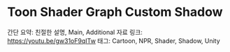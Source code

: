 # Toon Shader Graph Custom Shadow

간단 요약: 친절한 설명, Main, Additional
자료 링크: https://youtu.be/gw31oF9qITw
태그: Cartoon, NPR, Shader, Shadow, Unity